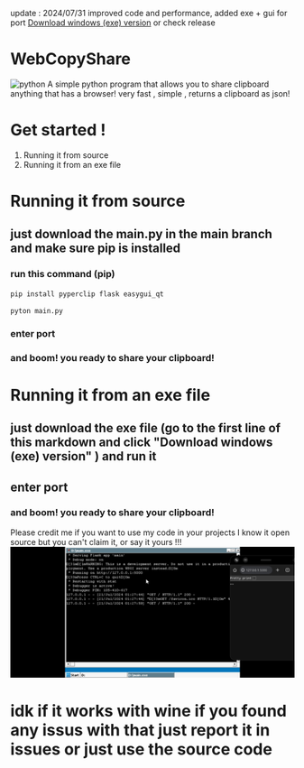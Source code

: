 update : 2024/07/31
improved code and performance, added exe + gui for port
[Download windows (exe) version](https://github.com/catlomao/WebCopyShare/releases/download/v1/main.exe) or check release
#
# WebCopyShare

![python](https://raw.githubusercontent.com/catlomao/WebCopyShare/main/Untitled7_20240721034841.ico)
A simple python program that allows you to share clipboard anything that has a browser! very fast , simple , returns a clipboard as json!

# Get started !

 1. Running it from source
 2. Running it from an exe file
 #
 # Running it from source
 ## just download the main.py in the main branch and make sure pip is installed
 ### run this command (pip)
 ```
pip install pyperclip flask easygui_qt
```
 ```
pyton main.py
```
### enter port
### and boom! you ready to share your clipboard!

# Running it from an exe file
## just download the exe file (go to the first line of this markdown and click "Download windows (exe) version" ) and run it
## enter port

### and boom! you ready to share your clipboard!

Please credit me if you want to use my code in your projects
I know it open source but you can't claim it, or say it yours !!!
![wine?](https://raw.githubusercontent.com/catlomao/WebCopyShare/main/Screenshot_20240721_042821_com.winlator.jpg)
# idk if it works with wine if you found any issus with that just report it in issues or just use the source code
